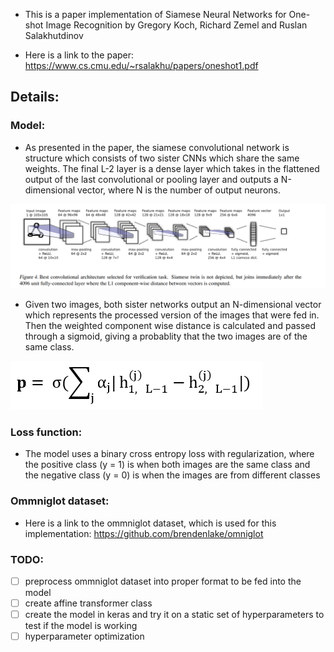 - This is a paper implementation of Siamese Neural Networks for One-shot Image Recognition by Gregory Koch, Richard Zemel and Ruslan Salakhutdinov

- Here is a link to the paper: https://www.cs.cmu.edu/~rsalakhu/papers/oneshot1.pdf

## Details: 

### Model:
- As presented in the paper, the siamese convolutional network is structure which consists of two sister CNNs which share the same weights. The final L-2 layer is a dense layer which takes in the flattened output of the last convolutional or pooling layer and outputs a N-dimensional vector, where N is the number of output neurons.

![alt text](https://github.com/AditMeh/Siamese-NN-Implementation/blob/master/images/siamese_architecture.png)

- Given two images, both sister networks output an N-dimensional vector which represents the processed version of the images that were fed in. Then the weighted component wise distance is calculated and passed through a sigmoid, giving a probablity that the two images are of the same class. 

![alt text](https://github.com/AditMeh/Siamese-NN-Implementation/blob/master/images/final_layer_math.png)

### Loss function: 
- The model uses a binary cross entropy loss with regularization, where the positive class (y = 1) is when both images are the same class and the negative class (y = 0) is when the images are from different classes


### Ommniglot dataset:

- Here is a link to the ommniglot dataset, which is used for this implementation: https://github.com/brendenlake/omniglot


### TODO:
- [ ] preprocess ommniglot dataset into proper format to be fed into the model
- [ ] create affine transformer class
- [ ] create the model in keras and try it on a static set of hyperparameters to test if the model is working
- [ ] hyperparameter optimization
